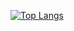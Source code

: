 [![Top Langs](https://github-readme-stats.vercel.app/api/top-langs/?username=gabrielbarros36&theme=tokyonight&hide_repo=gchat)](https://github.com/anuraghazra/github-readme-stats)
